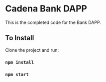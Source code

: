 # Cadena Bank DAPP

This is the completed code for the Bank DAPP.

## To Install

Clone the project and run:

### `npm install`
### `npm start`

